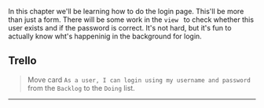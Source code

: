In this chapter we'll be learning how to do the login page. This'll be more than just a form. There will be some work in the `view ` to check whether this user exists and if the password is correct. It's not hard, but it's fun to actually know wht's happeninig in the background for login.


## Trello
> Move card `As a user, I can login using my username and password` from the `Backlog` to the `Doing` list.
___
